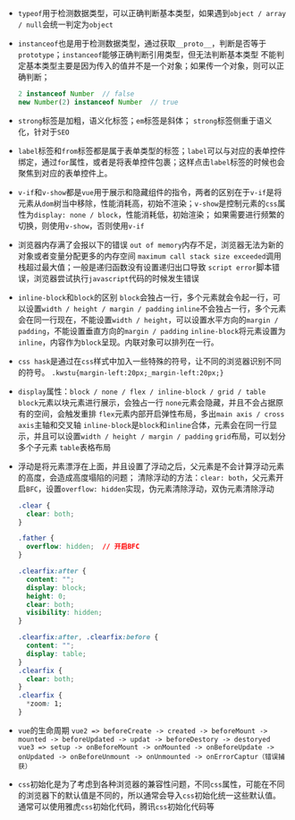 * `typeof`用于检测数据类型，可以正确判断基本类型，如果遇到`object / array / null`会统一判定为`object`

* `instanceof`也是用于检测数据类型，通过获取`__proto__`，判断是否等于`prototype`；`instanceof`能够正确判断引用类型，但无法判断基本类型
  不能判定基本类型主要是因为传入的值并不是一个对象；如果传一个对象，则可以正确判断；

  ```javascript
  2 instanceof Number  // false
  new Number(2) instanceof Number  // true
  ```

* `strong`标签是加粗，语义化标签；`em`标签是斜体；
  `strong`标签侧重于语义化，针对于`SEO`

* `label`标签和`from`标签都是属于表单类型的标签；`label`可以与对应的表单控件绑定，通过`for`属性，或者是将表单控件包裹；这样点击`label`标签的时候也会聚焦到对应的表单控件上。

* `v-if`和`v-show`都是`vue`用于展示和隐藏组件的指令，两者的区别在于`v-if`是将元素从`dom`树当中移除，性能消耗高，初始不渲染；`v-show`是控制元素的`css`属性为`display: none / block`，性能消耗低，初始渲染；
  如果需要进行频繁的切换，则使用`v-show`，否则使用`v-if`

* 浏览器内存满了会报以下的错误
  `out of memory`内存不足，浏览器无法为新的对象或者变量分配更多的内存空间
  `maximum call stack size exceeded`调用栈超过最大值；一般是递归函数没有设置递归出口导致
  `script error`脚本错误，浏览器尝试执行`javascript`代码的时候发生错误

* `inline-block`和`block`的区别
  `block`会独占一行，多个元素就会令起一行，可以设置`width / height / margin / padding`
  `inline`不会独占一行，多个元素会在同一行现在，不能设置`width / height`，可以设置水平方向的`margin / padding`，不能设置垂直方向的`margin / padding`
  `inline-block`将元素设置为`inline`，内容作为`block`呈现。内联对象可以排列在一行。

* `css hask`是通过在`css`样式中加入一些特殊的符号，让不同的浏览器识别不同的符号。
  `.kwstu{margin-left:20px;_margin-left:20px;}`

* `display`属性：`block / none / flex / inline-block / grid / table`
  `block`元素以块元素进行展示，会独占一行
  `none`元素会隐藏，并且不会占据原有的空间，会触发重排
  `flex`元素内部开启弹性布局，多出`main axis / cross axis`主轴和交叉轴
  `inline-block`是`block`和`inline`合体，元素会在同一行显示，并且可以设置`width / height / margin / padding`
  `grid`布局，可以划分多个子元素
  `table`表格布局

* 浮动是将元素漂浮在上面，并且设置了浮动之后，父元素是不会计算浮动元素的高度，会造成高度塌陷的问题；
  清除浮动的方法：`clear: both`，父元素开启`BFC`，设置`overflow: hidden`实现，伪元素清除浮动，双伪元素清除浮动

  ```css
  .clear {
    clear: both;
  }
  
  .father {
    overflow: hidden;  // 开启BFC
  }
  
  .clearfix:after {
    content: "";
    display: block;
    height: 0;
    clear: both;
    visibility: hidden;
  }
  
  .clearfix:after, .clearfix:before {
    content: "";
    display: table;
  }
  .clearfix {
    clear: both;
  }
  .clearfix {
    *zoom: 1;
  }
  ```

* `vue`的生命周期
  `vue2 => beforeCreate -> created -> beforeMount -> mounted -> beforeUpdated -> updat -> beforeDestory -> destoryed`
  `vue3 => setup -> onBeforeMount -> onMounted -> onBeforeUpdate -> onUpdated -> onBeforeUnmount -> onUnmounted -> onErrorCaptur（错误捕获）`

* `css`初始化是为了考虑到各种浏览器的兼容性问题，不同`css`属性，可能在不同的浏览器下的默认值是不同的，所以通常会导入`css`初始化统一这些默认值。
  通常可以使用雅虎`css`初始化代码，腾讯`css`初始化代码等